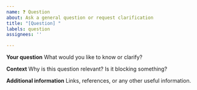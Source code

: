 ```yaml
---
name: ❓ Question
about: Ask a general question or request clarification
title: "[Question] "
labels: question
assignees: ''

---
```


**Your question**
What would you like to know or clarify?

**Context**
Why is this question relevant? Is it blocking something?

**Additional information**
Links, references, or any other useful information.
